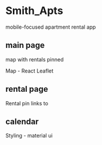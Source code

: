 # Smith_Apts

mobile-focused apartment rental app

## main page 

map with rentals pinned

Map - React Leaflet

## rental page

Rental pin links to 

## calendar 

Styling - material ui


